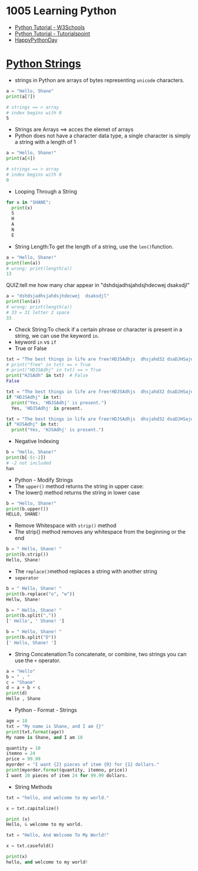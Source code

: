# 1005 Learning Python
- [Python Tutorial - W3Schools](https://www.w3schools.com/python/)
- [Python Tutorial - Tutorialspoint](https://www.tutorialspoint.com/python/index.htm)
- [HappyPythonDay](https://github.com/MyFirstSecurity2020/HappyPythonDay)

# [Python Strings](https://www.w3schools.com/python/python_strings.asp)

- strings in Python are arrays of bytes representing `unicode` characters.
``` python
a = "Hello, Shane"
print(a[7])

# strings == > array
# index begins with 0
S
```
- Strings are Arrays ==> acces the elemet of arrays
- Python does not have a character data type, a single character is simply a string with a length of 1

``` python
a = "Hello, Shane!"
print(a[4])

# strings == > array
# index begins with 0
0
```
- Looping Through a String

``` python
for x in "SHANE":
  print(x)
  S
  H
  A
  N
  E
```
- String Length:To get the length of a string, use the `len()`function.
``` python
a = "Hello, Shane!"
print(len(a))
# wrong: print(length(a))
13
```

QUIZ:tell me how many char appear in "dshdsjadhsjahdsjhdecwej  dsaksdjl"

``` python
a = "dshdsjadhsjahdsjhdecwej  dsaksdjl"
print(len(a))
# wrong: print(length(a))
# 33 = 31 letter 2 space
33
```
- Check String:To check if a certain phrase or character is present in a string, we can use the keyword `in`.
- keyword `in` vs `if`
- True or False
``` python
txt = "The best things in life are free!HDJSAdhjs  dhsjahd32 dsaDJHSajdh "
# print("free" in txt) == > True
# print("HDJSAdhj" in txt) == > True
print("HJSAdh" in txt)  # False
False
```

``` python
txt = "The best things in life are free!HDJSAdhjs  dhsjahd32 dsaDJHSajdh "
if "HDJSAdhj" in txt:
  print("Yes, 'HDJSAdhj' is present.")
  Yes, 'HDJSAdhj' is present.
```

``` python
txt = "The best things in life are free!HDJSAdhjs  dhsjahd32 dsaDJHSajdh "
if "HJSAdhj" in txt:
  print("Yes, 'HJSAdhj' is present.")
```
- Negative Indexing
``` python
b = "Hello, Shane!"
print(b[-5:-2])
# -2 not included
han
```
- Python - Modify Strings
- The `upper()` method returns the string in upper case:
- The lower() method returns the string in lower case
``` python
b = "Hello, Shane!"
print(b.upper())
HELLO, SHANE!
```
- Remove Whitespace with `strip()` method
- The strip() method removes any whitespace from the beginning or the end
``` python
b = " Hello, Shane! "
print(b.strip())
Hello, Shane!
```
- The `replace()`method replaces a string with another string
- `seperator`
``` python
b = " Hello, Shane! "
print(b.replace("o", "w"))
Hellw, Shane!
```

```python
b = " Hello, Shane! "
print(b.split(","))
[' Hello', ' Shane! ']
```

```python
b = " Hello, Shane! "
print(b.split("D"))
[' Hello, Shane! ']
```

- String Concatenation:To concatenate, or combine, two strings you can use the `+` operator.
```python
a = "Hello"
b = " , "
c = "Shane"
d = a + b + c
print(d)
Hello , Shane
```

- Python - Format - Strings
```python
age = 18
txt = "My name is Shane, and I am {}"
print(txt.format(age))
My name is Shane, and I am 18
```


```python
quantity = 10
itemno = 24
price = 99.99
myorder = "I want {2} pieces of item {0} for {1} dollars."
print(myorder.format(quantity, itemno, price))
I want 10 pieces of item 24 for 99.99 dollars.
```
- String Methods

```python
txt = "hello, and welcome to my world."

x = txt.capitalize()

print (x)
Hello, & welcome to my world.
```


```python
txt = "Hello, And Welcome To My World!"

x = txt.casefold()

print(x)
hello, and welcome to my world!
```


```python

```


```python

```


```python

```


```python

```


```python

```


```python

```


```python

```



